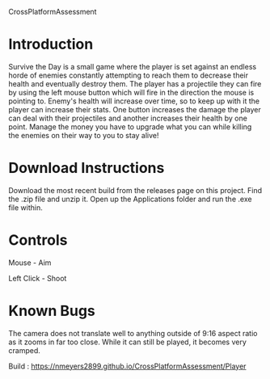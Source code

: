CrossPlatformAssessment

# Introduction
Survive the Day is a small game where the player is set against an endless horde of enemies constantly attempting to reach them to decrease their health and eventually destroy them. The player has a projectile they can fire by using the left mouse button which will fire in the direction the mouse is pointing to. Enemy's health will increase over time, so to keep up with it the player can increase their stats. One button increases the damage the player can deal with their projectiles and another increases their health by one point. Manage the money you have to upgrade what you can while killing the enemies on their way to you to stay alive!
# Download Instructions
Download the most recent build from the releases page on this project. Find the .zip file and unzip it. Open up the Applications folder and run the .exe file within.
# Controls
Mouse - Aim

Left Click - Shoot
# Known Bugs
The camera does not translate well to anything outside of 9:16 aspect ratio as it zooms in far too close. While it can still be played, it becomes very cramped.

Build : https://nmeyers2899.github.io/CrossPlatformAssessment/Player
